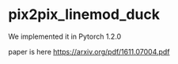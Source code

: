 # pix2pix_linemod_duck

We implemented it in Pytorch 1.2.0

paper is here https://arxiv.org/pdf/1611.07004.pdf
